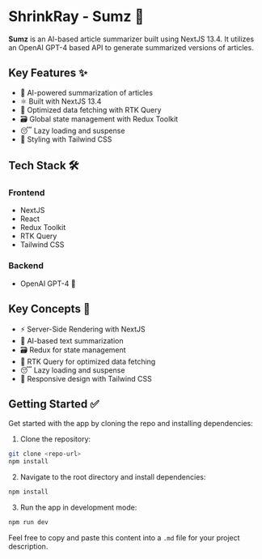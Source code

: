 # ShrinkRay - Sumz 📝

**Sumz** is an AI-based article summarizer built using NextJS 13.4. It utilizes an OpenAI GPT-4 based API to generate summarized versions of articles.

## Key Features ✨
- 🤖 AI-powered summarization of articles
- ⚛️ Built with NextJS 13.4
- 🔄 Optimized data fetching with RTK Query
- 🗃️ Global state management with Redux Toolkit
- 😴 Lazy loading and suspense
- 💅 Styling with Tailwind CSS

## Tech Stack 🛠️
### Frontend
- NextJS
- React
- Redux Toolkit
- RTK Query
- Tailwind CSS

### Backend
- OpenAI GPT-4 🧠

## Key Concepts 🔑
- ⚡ Server-Side Rendering with NextJS
- 🤖 AI-based text summarization
- 🗃️ Redux for state management
- 🔄 RTK Query for optimized data fetching
- 😴 Lazy loading and suspense
- 💅 Responsive design with Tailwind CSS

## Getting Started ✅
Get started with the app by cloning the repo and installing dependencies:

1. Clone the repository:
```bash
git clone <repo-url>
npm install
```

2. Navigate to the root directory and install dependencies:
  ```bash
  npm install
   ```

3. Run the app in development mode:
  ```bash
  npm run dev
   ```

Feel free to copy and paste this content into a `.md` file for your project description.
